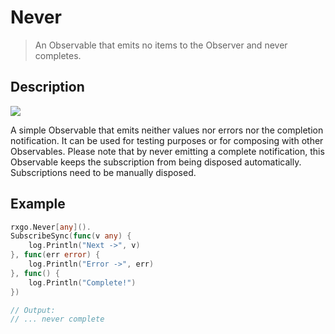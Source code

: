 # Never

> An Observable that emits no items to the Observer and never completes.

## Description

![](https://rxjs.dev/assets/images/marble-diagrams/never.png)

A simple Observable that emits neither values nor errors nor the completion notification. It can be used for testing purposes or for composing with other Observables. Please note that by never emitting a complete notification, this Observable keeps the subscription from being disposed automatically. Subscriptions need to be manually disposed.

## Example

```go
rxgo.Never[any]().
SubscribeSync(func(v any) {
    log.Println("Next ->", v)
}, func(err error) {
    log.Println("Error ->", err)
}, func() {
    log.Println("Complete!")
})

// Output:
// ... never complete
```

